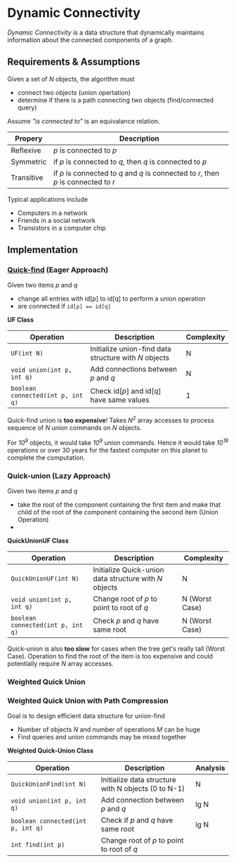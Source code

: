 # Dynamic Connectivity

*Dynamic Connectivity* is a data structure that dynamically maintains information about the connected components of a graph.

## Requirements & Assumptions
Given a set of *N* objects, the algorithm must

* connect two objects (union opertation)
* determine if there is a path connecting two objects (find/connected query)

Assume *"is connected to"* is an equivalance relation.

| Propery    | Description |
| ---------- | ----------- |
| Reflexive  | _p_ is connected to _p_ |
| Symmetric  | if _p_ is connected to _q_, then _q_ is connected to _p_ |
| Transitive | if _p_ is connected to _q_ and _q_ is connected to _r_, then _p_ is connected to _r_ |


Typical applications include

* Computers in a network
* Friends in a social network
* Transistors in a computer chip


## Implementation


### [Quick-find](../../src/main/java/com/rehmanz/dynamic_connectivity/QuickFindUF.java) (Eager Approach)


Given two items _p_ and _q_
* change all entries with id[p] to id[q] to perform a union operation
* are connected if `id[p] == id[q]`


**UF Class**

| Operation | Description | Complexity |
| ----------| ----------- | ---------- |
| `UF(int N)` | Initialize union-find data structure with *N* objects | N |
| `void union(int p, int q)` | Add connections between _p_ and _q_ | N |
| `boolean connected(int p, int q)` | Check id[_p_] and id[_q_] have same values | 1 |

Quick-find union is **too expensive**! Takes *N<sup>2</sup>* array accesses to process sequence of *N* union commands 
on *N* objects. 

For *10<sup>9</sup>* objects, it would take *10<sup>9</sup>* union commands. Hence it would take
*10<sup>18</sup>* operations or over 30 years for the fastest computer on this planet to complete the computation.


### Quick-union (Lazy Approach)

Given two items _p_ and _q_
* take the root of the component containing the first item and make that child of the root of the component containing
the second item (Union Operation)
* 

**QuickUnionUF Class**

| Operation | Description | Complexity |
| ----------| ----------- | ---------- |
| `QuickUnionUF(int N)` | Initialize Quick-union data structure with *N* objects | N |
| `void union(int p, int q)` | Change root of _p_ to point to root of _q_ | N (Worst Case) |
| `boolean connected(int p, int q)` | Check _p_ and _q_ have same root | N (Worst Case) |

Quick-union is also **too slow** for cases when the tree get's really tall (Worst Case). Operation to find the root of
the item is too expensive and could potentially require _N_ array accesses.

### Weighted Quick Union

### Weighted Quick Union with Path Compression






Goal is to design efficient data structure for union-find

* Number of objects _N_ and number of operations _M_ can be huge
* Find queries and union commands may be mixed together



**Weighted Quick-Union Class**

| Operation                         |  Description                                                    | Analysis |
| --------------------------------- | --------------------------------------------------------------- | -------- |
| `QuickUnionFind(int N)`           |  Initialize data structure with N objects (0 to N-1)            | N        |
| `void union(int p, int q)`        |  Add connection between _p_ and _q_                             | lg N     |
| `boolean connected(int p, int q)` |  Check if _p_ and _q_ have same root                            | lg N     |
| `int find(int p)`                 |  Change root of _p_ to point to root of _q_                     | |


